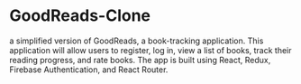 # GoodReads-Clone
a simplified version of GoodReads, a book-tracking application. This application will allow users to register, log in, view a list of books, track their reading progress, and rate books. The app is built using React, Redux, Firebase Authentication, and React Router.
